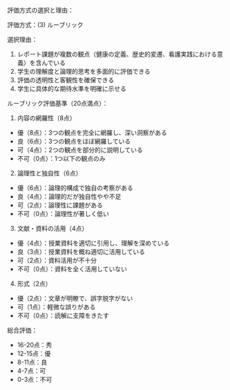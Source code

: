 評価方式の選択と理由：

評価方式：(3) ルーブリック

選択理由：
1. レポート課題が複数の観点（健康の定義、歴史的変遷、看護実践における意義）を含んでいる
2. 学生の理解度と論理的思考を多面的に評価できる
3. 評価の透明性と客観性を確保できる
4. 学生に具体的な期待水準を明確に示せる

ルーブリック評価基準（20点満点）：

1. 内容の網羅性（8点）
- 優（8点）：3つの観点を完全に網羅し、深い洞察がある
- 良（6点）：3つの観点をほぼ網羅している
- 可（4点）：2つの観点を部分的に説明している
- 不可（0点）：1つ以下の観点のみ

2. 論理性と独自性（6点）
- 優（6点）：論理的構成で独自の考察がある
- 良（4点）：論理的だが独自性やや不足
- 可（2点）：論理性に課題がある
- 不可（0点）：論理性が著しく低い

3. 文献・資料の活用（4点）
- 優（4点）：授業資料を適切に引用し、理解を深めている
- 良（3点）：授業資料を概ね適切に活用している
- 可（2点）：資料活用が不十分
- 不可（0点）：資料を全く活用していない

4. 形式（2点）
- 優（2点）：文章が明瞭で、誤字脱字がない
- 可（1点）：軽微な誤りがある
- 不可（0点）：読解に支障をきたす

総合評価：
- 16-20点：秀
- 12-15点：優
- 8-11点：良
- 4-7点：可
- 0-3点：不可